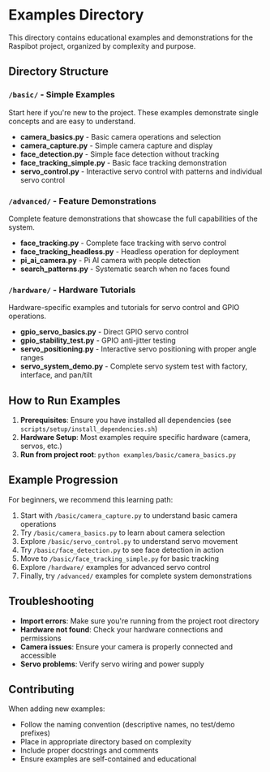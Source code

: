 # Examples Directory

This directory contains educational examples and demonstrations for the Raspibot project, organized by complexity and purpose.

## Directory Structure

### `/basic/` - Simple Examples
Start here if you're new to the project. These examples demonstrate single concepts and are easy to understand.

- **camera_basics.py** - Basic camera operations and selection
- **camera_capture.py** - Simple camera capture and display
- **face_detection.py** - Simple face detection without tracking
- **face_tracking_simple.py** - Basic face tracking demonstration
- **servo_control.py** - Interactive servo control with patterns and individual servo control

### `/advanced/` - Feature Demonstrations
Complete feature demonstrations that showcase the full capabilities of the system.

- **face_tracking.py** - Complete face tracking with servo control
- **face_tracking_headless.py** - Headless operation for deployment
- **pi_ai_camera.py** - Pi AI camera with people detection
- **search_patterns.py** - Systematic search when no faces found

### `/hardware/` - Hardware Tutorials
Hardware-specific examples and tutorials for servo control and GPIO operations.

- **gpio_servo_basics.py** - Direct GPIO servo control
- **gpio_stability_test.py** - GPIO anti-jitter testing
- **servo_positioning.py** - Interactive servo positioning with proper angle ranges
- **servo_system_demo.py** - Complete servo system test with factory, interface, and pan/tilt

## How to Run Examples

1. **Prerequisites**: Ensure you have installed all dependencies (see `scripts/setup/install_dependencies.sh`)
2. **Hardware Setup**: Most examples require specific hardware (camera, servos, etc.)
3. **Run from project root**: `python examples/basic/camera_basics.py`

## Example Progression

For beginners, we recommend this learning path:

1. Start with `/basic/camera_capture.py` to understand basic camera operations
2. Try `/basic/camera_basics.py` to learn about camera selection
3. Explore `/basic/servo_control.py` to understand servo movement
4. Try `/basic/face_detection.py` to see face detection in action
5. Move to `/basic/face_tracking_simple.py` for basic tracking
6. Explore `/hardware/` examples for advanced servo control
7. Finally, try `/advanced/` examples for complete system demonstrations

## Troubleshooting

- **Import errors**: Make sure you're running from the project root directory
- **Hardware not found**: Check your hardware connections and permissions
- **Camera issues**: Ensure your camera is properly connected and accessible
- **Servo problems**: Verify servo wiring and power supply

## Contributing

When adding new examples:
- Follow the naming convention (descriptive names, no test/demo prefixes)
- Place in appropriate directory based on complexity
- Include proper docstrings and comments
- Ensure examples are self-contained and educational 
